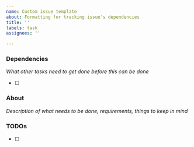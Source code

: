 ```yaml
---
name: Custom issue template
about: Formatting for tracking issue's dependencies
title: ''
labels: task
assignees: ''

---
```


### Dependencies

*What other tasks need to get done before this can be done*

- [ ]

### About
*Description of what needs to be done, requirements, things to keep in mind*

### TODOs
- [ ]
